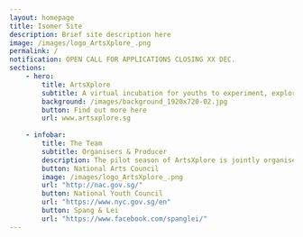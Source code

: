 ```yaml
---
layout: homepage
title: Isomer Site
description: Brief site description here
image: /images/logo_ArtsXplore_.png
permalink: /
notification: OPEN CALL FOR APPLICATIONS CLOSING XX DEC. 
sections:
    - hero:
        title: ArtsXplore
        subtitle: A virtual incubation for youths to experiment, explore and collaborate across different art forms in response to the issues they care about
        background: /images/background_1920x720-02.jpg
        button: Find out more here
        url: www.artsxplore.sg
       
    - infobar:
        title: The Team
        subtitle: Organisers & Producer
        description: The pilot season of ArtsXplore is jointly organised by the National Arts Council and the National Youth Council, and programmed by Spang & Lei.
        button: National Arts Council
        image: /images/logo_ArtsXplore_.png
        url: "http://nac.gov.sg/"
        button: National Youth Council
        url: "https://www.nyc.gov.sg/en"
        button: Spang & Lei
        url: "https://www.facebook.com/spanglei/"
---
```


